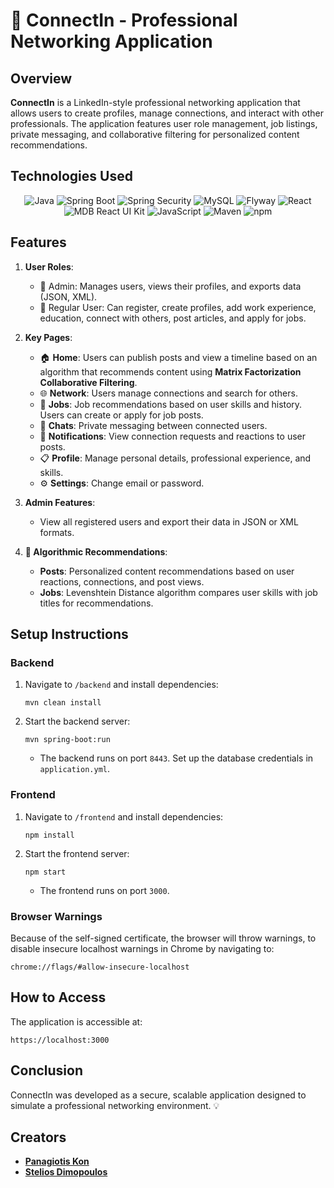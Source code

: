 
# 📘 ConnectIn - Professional Networking Application

## Overview
**ConnectIn** is a LinkedIn-style professional networking application that allows users to create profiles, manage connections, and interact with other professionals. The application features user role management, job listings, private messaging, and collaborative filtering for personalized content recommendations.

## Technologies Used
<p align="center"> 
   <img src="https://img.shields.io/badge/Java-ED8B00?style=for-the-badge&logo=java&logoColor=white" alt="Java"> 
   <img src="https://img.shields.io/badge/Spring_Boot-6DB33F?style=for-the-badge&logo=spring-boot&logoColor=white" alt="Spring Boot"> 
   <img src="https://img.shields.io/badge/Spring_Security-6DB33F?style=for-the-badge&logo=spring-security&logoColor=white" alt="Spring Security"> 
   <img src="https://img.shields.io/badge/MySQL-4479A1?style=for-the-badge&logo=mysql&logoColor=white" alt="MySQL"> 
   <img src="https://img.shields.io/badge/Flyway-CC0200?style=for-the-badge&logo=flyway&logoColor=white" alt="Flyway"> 
   <img src="https://img.shields.io/badge/React-61DAFB?style=for-the-badge&logo=react&logoColor=black" alt="React"> 
   <img src="https://img.shields.io/badge/MDB_React_UI_Kit-37B8AF?style=for-the-badge&logoColor=white" alt="MDB React UI Kit"> 
   <img src="https://img.shields.io/badge/JavaScript-F7DF1E?style=for-the-badge&logo=javascript&logoColor=black" alt="JavaScript"> 
   <img src="https://img.shields.io/badge/Maven-C71A36?style=for-the-badge&logo=apache-maven&logoColor=white" alt="Maven"> 
   <img src="https://img.shields.io/badge/npm-CB3837?style=for-the-badge&logo=npm&logoColor=white" alt="npm"> 
</p>

## Features
1. **User Roles**:
   - 👑 Admin: Manages users, views their profiles, and exports data (JSON, XML).
   - 👤 Regular User: Can register, create profiles, add work experience, education, connect with others, post articles, and apply for jobs.
   
2. **Key Pages**:
   - 🏠 **Home**: Users can publish posts and view a timeline based on an algorithm that recommends content using **Matrix Factorization Collaborative Filtering**.
   - 🌐 **Network**: Users manage connections and search for others.
   - 💼 **Jobs**: Job recommendations based on user skills and history. Users can create or apply for job posts.
   - 💬 **Chats**: Private messaging between connected users.
   - 🔔 **Notifications**: View connection requests and reactions to user posts.
   - 📋 **Profile**: Manage personal details, professional experience, and skills.
   - ⚙️ **Settings**: Change email or password.

3. **Admin Features**:
   - View all registered users and export their data in JSON or XML formats.

4. **🧠 Algorithmic Recommendations**:
   - **Posts**: Personalized content recommendations based on user reactions, connections, and post views.
   - **Jobs**: Levenshtein Distance algorithm compares user skills with job titles for recommendations.

## Setup Instructions

### Backend
1. Navigate to `/backend` and install dependencies:
   ```
   mvn clean install
   ```
2. Start the backend server:
   ```
   mvn spring-boot:run
   ```
   - The backend runs on port `8443`. Set up the database credentials in `application.yml`.

### Frontend
1. Navigate to `/frontend` and install dependencies:
   ```
   npm install
   ```
2. Start the frontend server:
   ```
   npm start
   ```
   - The frontend runs on port `3000`.

### Browser Warnings 
Because of the self-signed certificate, the browser will throw warnings, to disable insecure localhost warnings in Chrome by navigating to:
```
chrome://flags/#allow-insecure-localhost
```

##  How to Access
The application is accessible at:
```
https://localhost:3000
```

##  Conclusion
ConnectIn was developed as a secure, scalable application designed to simulate a professional networking environment. 💡

## Creators

- [**Panagiotis Kon**](https://github.com/panagiotiskon)  
- [**Stelios Dimopoulos**](https://github.com/steliosdimb)

